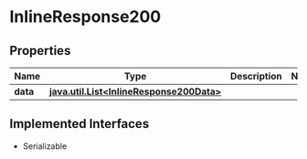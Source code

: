 

# InlineResponse200


## Properties

Name | Type | Description | Notes
------------ | ------------- | ------------- | -------------
**data** | [**java.util.List&lt;InlineResponse200Data&gt;**](InlineResponse200Data.md) |  | 


## Implemented Interfaces

* Serializable


